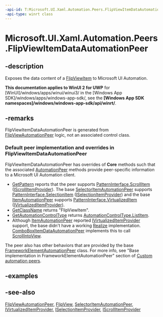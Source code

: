 ```yaml
---
-api-id: T:Microsoft.UI.Xaml.Automation.Peers.FlipViewItemDataAutomationPeer
-api-type: winrt class
---
```


<!-- Class syntax.
public class FlipViewItemDataAutomationPeer : Windows.UI.Xaml.Automation.Peers.SelectorItemAutomationPeer, Windows.UI.Xaml.Automation.Peers.IFlipViewItemDataAutomationPeer, Windows.UI.Xaml.Automation.Provider.IScrollItemProvider
-->

# Microsoft.UI.Xaml.Automation.Peers.FlipViewItemDataAutomationPeer

## -description
Exposes the data content of a [FlipViewItem](../microsoft.ui.xaml.controls/flipviewitem.md) to Microsoft UI Automation.

**This documentation applies to WinUI 2 for UWP** for [WinUI]/windows/apps/winui/winui3/ in the [Windows App SDK]/windows/apps/windows-app-sdk/, see the **[Windows App SDK namespaces]/windows/windows-app-sdk/api/winrt/**.

## -remarks
 FlipViewItemDataAutomationPeer is generated from [FlipViewAutomationPeer](flipviewautomationpeer.md) logic, not an associated control class.

### Default peer implementation and overrides in **FlipViewItemDataAutomationPeer**

FlipViewItemDataAutomationPeer has overrides of **Core** methods such that the associated [AutomationPeer](automationpeer.md) methods provide peer-specific information to a Microsoft UI Automation client.

+ [GetPattern](automationpeer_getpattern_1700082720.md) reports that the peer supports [PatternInterface.ScrollItem](patterninterface.md) ([IScrollItemProvider](../microsoft.ui.xaml.automation.provider/iscrollitemprovider.md)). The base [SelectorItemAutomationPeer](selectoritemautomationpeer.md) supports [PatternInterface.SelectionItem](patterninterface.md) ([ISelectionItemProvider](../microsoft.ui.xaml.automation.provider/iselectionitemprovider.md)) and the base [ItemAutomationPeer](itemautomationpeer.md) supports [PatternInterface.VirtualizedItem](patterninterface.md) ([IVirtualizedItemProvider](../microsoft.ui.xaml.automation.provider/ivirtualizeditemprovider.md)).
+ [GetClassName](automationpeer_getclassname_614238974.md) returns "FlipViewItem".
+ [GetAutomationControlType](automationpeer_getautomationcontroltype_1156384152.md) returns [AutomationControlType.ListItem](automationcontroltype.md).
+ Although [ItemAutomationPeer](itemautomationpeer.md) reported [IVirtualizedItemProvider](../microsoft.ui.xaml.automation.provider/ivirtualizeditemprovider.md) support, the base didn't have a working [Realize](itemautomationpeer_realize_1392015295.md) implementation. [ComboBoxItemDataAutomationPeer](comboboxitemdataautomationpeer.md) implements this to call [ScrollIntoView](flipviewitemdataautomationpeer_scrollintoview_1265805467.md).

The peer also has other behaviors that are provided by the base [FrameworkElementAutomationPeer](frameworkelementautomationpeer.md) class. For more info, see "Base implementation in FrameworkElementAutomationPeer" section of [Custom automation peers](/windows/uwp/accessibility/custom-automation-peers).

## -examples

## -see-also
[FlipViewAutomationPeer](flipviewautomationpeer.md), [FlipView](../microsoft.ui.xaml.controls/flipview.md), [SelectorItemAutomationPeer](selectoritemautomationpeer.md), [IVirtualizedItemProvider](../microsoft.ui.xaml.automation.provider/ivirtualizeditemprovider.md), [ISelectionItemProvider](../microsoft.ui.xaml.automation.provider/iselectionitemprovider.md), [IScrollItemProvider](../microsoft.ui.xaml.automation.provider/iscrollitemprovider.md)
